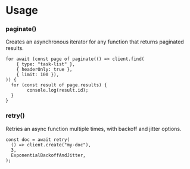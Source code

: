 # Usage

### paginate()

Creates an asynchronous iterator for any function that returns paginated results.

```tsx
for await (const page of paginate(() => client.find(
    { type: "task-list" },
    { headerOnly: true },
    { limit: 100 }),
)) {
  for (const result of page.results) {
		console.log(result.id);
  }
}
```

### retry()

Retries an async function multiple times, with backoff and jitter options.

```tsx
const doc = await retry(
  () => client.create("my-doc"),
  3,
  ExponentialBackoffAndJitter,
);
```